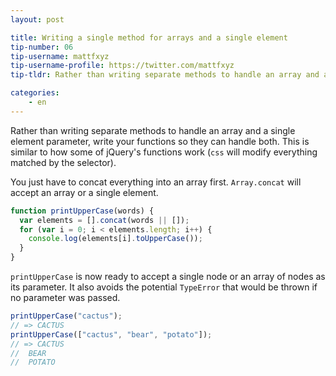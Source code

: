 ```yaml
---
layout: post

title: Writing a single method for arrays and a single element
tip-number: 06
tip-username: mattfxyz
tip-username-profile: https://twitter.com/mattfxyz
tip-tldr: Rather than writing separate methods to handle an array and a single element parameter, write your functions so they can handle both. This is similar to how some of jQuery's functions work (`css` will modify everything matched by the selector).

categories:
    - en
---
```


Rather than writing separate methods to handle an array and a single element parameter, write your functions so they can handle both. This is similar to how some of jQuery's functions work (`css` will modify everything matched by the selector).

You just have to concat everything into an array first. `Array.concat` will accept an array or a single element.

```javascript
function printUpperCase(words) {
  var elements = [].concat(words || []);
  for (var i = 0; i < elements.length; i++) {
    console.log(elements[i].toUpperCase());
  }
}
```

`printUpperCase` is now ready to accept a single node or an array of nodes as its parameter.  It also avoids the potential `TypeError` that would be thrown if no parameter was passed.

```javascript
printUpperCase("cactus");
// => CACTUS
printUpperCase(["cactus", "bear", "potato"]);
// => CACTUS
//  BEAR
//  POTATO
```
